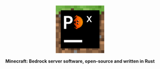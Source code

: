 <p align="center">
    <a href="">
      <img src=".github/img/PowerCrabX.png" width=30% alt="Chorus">
    </a>
    <p align="center">
        <strong>
            Minecraft: Bedrock server software, open-source and written in Rust
        </strong>
    </p>
</p>